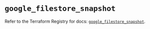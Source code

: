 # `google_filestore_snapshot`

Refer to the Terraform Registry for docs: [`google_filestore_snapshot`](https://registry.terraform.io/providers/hashicorp/google-beta/5.19.0/docs/resources/google_filestore_snapshot).

